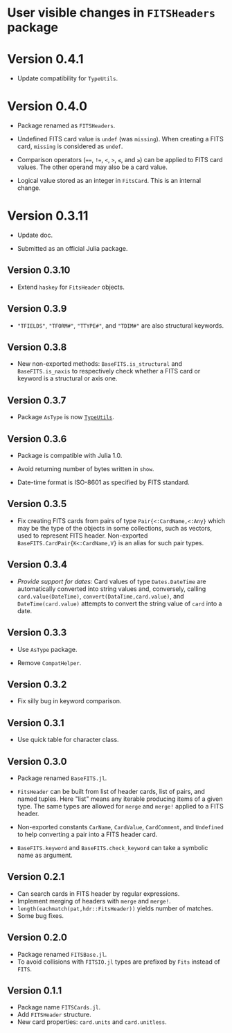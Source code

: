 # User visible changes in `FITSHeaders` package

# Version 0.4.1

- Update compatibility for `TypeUtils`.

# Version 0.4.0

- Package renamed as `FITSHeaders`.

- Undefined FITS card value is `undef` (was `missing`). When creating a FITS
  card, `missing` is considered as `undef`.

- Comparison operators (`==`, `!=`, `<`, `>`, `≤`, and `≥`) can be applied to
  FITS card values. The other operand may also be a card value.

- Logical value stored as an integer in `FitsCard`. This is an internal change.

# Version 0.3.11

- Update doc.

- Submitted as an official Julia package.

## Version 0.3.10

- Extend `haskey` for `FitsHeader` objects.

## Version 0.3.9

- `"TFIELDS"`, `"TFORM#"`, `"TTYPE#"`, and `"TDIM#"` are also structural keywords.

## Version 0.3.8

- New non-exported methods: `BaseFITS.is_structural` and `BaseFITS.is_naxis`
  to respectively check whether a FITS card or keyword is a structural or axis
  one.

## Version 0.3.7

- Package `AsType` is now [`TypeUtils`](https://github.com/emmt/TypeUtils.jl).

## Version 0.3.6

- Package is compatible with Julia 1.0.

- Avoid returning number of bytes written in `show`.

- Date-time format is ISO-8601 as specified by FITS standard.

## Version 0.3.5

- Fix creating FITS cards from pairs of type `Pair{<:CardName,<:Any}` which may
  be the type of the objects in some collections, such as vectors, used to
  represent FITS header. Non-exported `BaseFITS.CardPair{K<:CardName,V}` is an
  alias for such pair types.

## Version 0.3.4

- *Provide support for dates:* Card values of type `Dates.DateTime` are
  automatically converted into string values and, conversely, calling
  `card.value(DateTime)`, `convert(DataTime,card.value)`, and
  `DateTime(card.value)` attempts to convert the string value of `card` into a
  date.

## Version 0.3.3

- Use `AsType` package.

- Remove `CompatHelper`.

## Version 0.3.2

- Fix silly bug in keyword comparison.

## Version 0.3.1

- Use quick table for character class.

## Version 0.3.0

- Package renamed `BaseFITS.jl`.

- `FitsHeader` can be built from list of header cards, list of pairs, and named
  tuples. Here "list" means any iterable producing items of a given type. The
  same types are allowed for `merge` and `merge!` applied to a FITS header.

- Non-exported constants `CarName`, `CardValue`, `CardComment`, and `Undefined`
  to help converting a pair into a FITS header card.

- `BaseFITS.keyword` and `BaseFITS.check_keyword` can take a symbolic name as
  argument.

## Version 0.2.1

- Can search cards in FITS header by regular expressions.
- Implement merging of headers with `merge` and `merge!`.
- `length(eachmatch(pat,hdr::FitsHeader))` yields number of matches.
- Some bug fixes.

## Version 0.2.0

- Package renamed `FITSBase.jl`.
- To avoid collisions with `FITSIO.jl` types are prefixed by `Fits` instead of
  `FITS`.

## Version 0.1.1

- Package name `FITSCards.jl`.
- Add `FITSHeader` structure.
- New card properties: `card.units` and `card.unitless`.
